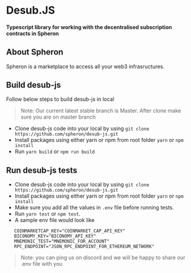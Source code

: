# Desub.JS

#### Typescript library for working with the decentralised subscription contracts in Spheron

## About Spheron

Spheron is a marketplace to access all your web3 infrasructures.

## Build desub-js

Follow below steps to build desub-js in local

> Note: Our current latest stable branch is Master. After clone make sure you are on master branch

- Clone desub-js code into your local by using `git clone https://github.com/spheron/desub-js.git`
- Install packages using either yarn or npm from root folder `yarn` or `npm install`
- Run `yarn build` or `npm run build`

## Run desub-js tests

- Clone desub-js code into your local by using `git clone https://github.com/spheron/desub-js.git`
- Install packages using either yarn or npm from root folder `yarn` or `npm install`
- Make sure you add all the values in `.env` file before running tests.
- Run `yarn test` or `npm test`.
- A sample env file would look like

```
   COINMARKETCAP_KEY="COINMARKET_CAP_API_KEY"
   BICONOMY_KEY="BICONOMY_API_KEY"
   MNEMONIC_TEST="MNEMONIC_FOR_ACCOUNT"
   RPC_ENDPOINT="JSON_RPC_ENDPOINT_FOR_ETHEREUM_NETWORK"
```

> Note: you can ping us on discord and we will be happy to share our .env file with you
